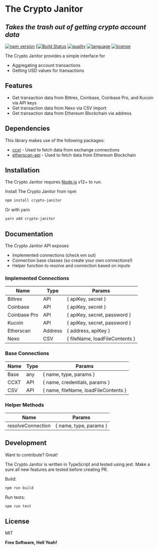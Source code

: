 # The Crypto Janitor

## _Takes the trash out of getting crypto account data_

[![npm version](https://badge.fury.io/js/crypto-janitor.svg)](https://badge.fury.io/js/crypto-janitor) [[![Build Status](https://travis-ci.com/rileystephens28/crypto-janitor.svg?branch=main)](https://travis-ci.com/rileystephens28/crypto-janitor) [![quality](https://img.shields.io/npms-io/quality-score/crypto-janitor)]() [![language](https://img.shields.io/github/languages/top/rileystephens28/crypto-janitor)]() [![license](https://img.shields.io/github/license/rileystephens28/crypto-janitor)]()

The Crypto Janitor provides a simple interface for

- Aggregating account transactions
- Getting USD values for transactions

## Features

- Get transaction data from Bittrex, Coinbase, Coinbase Pro, and Kucoin via API keys
- Get transaction data from Nexo via CSV import
- Get transaction data from Ethereum Blockchain via address

## Dependencies

This library makes use of the following packages:

- [ccxt][ccxt] - Used to fetch data from exchange connections
- [etherscan-api][etherscan-api] - Used to fetch data from Ethereum Blockchain

## Installation

The Crypto Janitor requires [Node.js](https://nodejs.org/) v12+ to run.

Install The Crypto Janitor from npm

```sh
npm install crypto-janitor
```

Or with yarn

```sh
yarn add crypto-janitor
```

## Documentation

The Crypto Janitor API exposes

- Implemented connections (check em out)
- Connection base classes (so create your own connections!)
- Helper function to resolve and connection based on inputs

### Implemented Connections

| Name         | Type    | Params                         |
| ------------ | ------- | ------------------------------ |
| Bittrex      | API     | { apiKey, secret }             |
| Coinbase     | API     | { apiKey, secret }             |
| Coinbase Pro | API     | { apiKey, secret, password }   |
| Kucoin       | API     | { apiKey, secret, password }   |
| Etherscan    | Address | { address, apiKey }            |
| Nexo         | CSV     | { fileName, loadFileContents } |

### Base Connections

| Name | Type | Params                               |
| ---- | ---- | ------------------------------------ |
| Base | any  | { name, type, params }               |
| CCXT | API  | { name, credentials, params }        |
| CSV  | API  | { name, fileName, loadFileContents } |

### Helper Methods

| Name              | Params                 |
| ----------------- | ---------------------- |
| resolveConnection | { name, type, params } |

## Development

Want to contribute? Great!

The Crypto Janitor is written in TypeScript and tested using jest.
Make a sure all new features are tested before creating PR.

Build:

```sh
npm run build
```

Run tests:

```sh
npm run test
```

## License

MIT

**Free Software, Hell Yeah!**

[//]: # "These are reference links used in the body of this note and get stripped out when the markdown processor does its job. There is no need to format nicely because it shouldn't be seen. Thanks SO - http://stackoverflow.com/questions/4823468/store-comments-in-markdown-syntax"
[ccxt]: https://github.com/ccxt/ccxt
[git-repo-url]: https://github.com/rileystephens28/crypto-janitor/blob/main/README.md
[etherscan-api]: https://github.com/sebs/etherscan-api#readme

